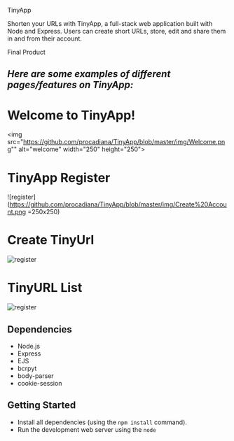 TinyApp

Shorten your URLs with TinyApp, a full-stack web application built with Node and Express. Users can create short URLs, store, edit and share them in and from their account.

Final Product

## _Here are some examples of different pages/features on TinyApp:_

# Welcome to TinyApp!
<img src="https://github.com/procadiana/TinyApp/blob/master/img/Welcome.png"" alt="welcome" width="250" height="250">


# TinyApp Register
![register](https://github.com/procadiana/TinyApp/blob/master/img/Create%20Account.png =250x250)



# Create TinyUrl
![register](https://github.com/procadiana/TinyApp/blob/master/img/Create%20TinyURL.png=250x250)



# TinyURL List
![register](https://github.com/procadiana/TinyApp/blob/master/img/Short%20URL%20list.png=250x250)



## Dependencies
- Node.js
- Express
- EJS
- bcrpyt
- body-parser
- cookie-session

## Getting Started
- Install all dependencies (using the `npm install` command).
- Run the development web server using the `node`


